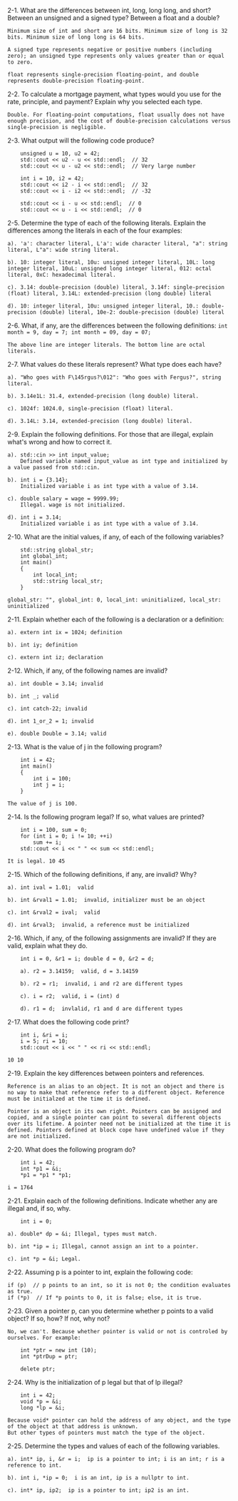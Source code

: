 
2-1. What are the differences between int, long, long long, and short? Between an unsigned and a signed type? Between a float and a double?

	Minimum size of int and short are 16 bits. Minimum size of long is 32 bits. Minimum size of long long is 64 bits.

	A signed type represents negative or positive numbers (including zero); an unsigned type represents only values greater than or equal to zero.

	float represents single-precision floating-point, and double represents double-precision floating-point.

2-2. To calculate a mortgage payment, what types would you use for the rate, principle, and payment? Explain why you selected each type.

	Double. For floating-point computations, float usually does not have enough precision, and the cost of double-precision calculations versus single-precision is negligible.

2-3. What output will the following code produce?

```
	unsigned u = 10, u2 = 42;
	std::cout << u2 - u << std::endl;  // 32
	std::cout << u - u2 << std::endl;  // Very large number

	int i = 10, i2 = 42;
	std::cout << i2 - i << std::endl;  // 32
	std::cout << i - i2 << std::endl;  // -32

	std::cout << i - u << std::endl;  // 0
	std::cout << u - i << std::endl;  // 0
```

2-5. Determine the type of each of the following literals. Explain the differences among the literals in each of the four examples:

	a). 'a': character literal, L'a': wide character literal, "a": string literal, L"a": wide string literal.
	
	b). 10: integer literal, 10u: unsigned integer literal, 10L: long integer literal, 10uL: unsigned long integer literal, 012: octal literal, 0xC: hexadecimal literal.
	
	c). 3.14: double-precision (double) literal, 3.14f: single-precision (float) literal, 3.14L: extended-precision (long double) literal
	
	d). 10: integer literal, 10u: unsigned integer literal, 10.: double-precision (double) literal, 10e-2: double-precision (double) literal

2-6. What, if any, are the differences between the following definitions:
	```
	int month = 9, day = 7;
	int month = 09, day = 07;
	```
	
	The above line are integer literals. The bottom line are octal literals.

2-7. What values do these literals represent? What type does each have?

	a). "Who goes with F\145rgus?\012": "Who goes with Fergus?", string literal.
	
	b). 3.14e1L: 31.4, extended-precision (long double) literal.
	
	c). 1024f: 1024.0, single-precision (float) literal.
	
	d). 3.14L: 3.14, extended-precision (long double) literal.
	

2-9. Explain the following definitions. For those that are illegal, explain what's wrong and how to correct it.

	a). std::cin >> int input_value;
		Defined variable named input_value as int type and initialized by a value passed from std::cin.

	b). int i = {3.14};
		Initialized variable i as int type with a value of 3.14.

	c). double salary = wage = 9999.99;
		Illegal. wage is not initialized.

	d). int i = 3.14;
		Initialized variable i as int type with a value of 3.14.

2-10. What are the initial values, if any, of each of the following variables?

```
	std::string global_str;
	int global_int;
	int main()
	{
		int local_int;
		std::string local_str;
	}
```

	global_str: "", global_int: 0, local_int: uninitialized, local_str: uninitialized

2-11. Explain whether each of the following is a declaration or a definition:

	a). extern int ix = 1024; definition

	b). int iy; definition

	c). extern int iz; declaration

2-12. Which, if any, of the following names are invalid?

	a). int double = 3.14; invalid

	b). int _; valid

	c). int catch-22; invalid

	d). int 1_or_2 = 1; invalid

	e). double Double = 3.14; valid

2-13. What is the value of j in the following program?

```
	int i = 42;
	int main()
	{
		int i = 100;
		int j = i;
	}
```

	The value of j is 100.

2-14. Is the following program legal? If so, what values are printed?

```
	int i = 100, sum = 0;
	for (int i = 0; i != 10; ++i)
		sum += i;
	std::cout << i << " " << sum << std::endl;
```

	It is legal. 10 45

2-15. Which of the following definitions, if any, are invalid? Why?

	a). int ival = 1.01;  valid

	b). int &rval1 = 1.01;  invalid, initializer must be an object

	c). int &rval2 = ival;  valid

	d). int &rval3;  invalid, a reference must be initialized

2-16. Which, if any, of the following assignments are invalid? If they are valid, explain what they do.

```
	int i = 0, &r1 = i; double d = 0, &r2 = d;

	a). r2 = 3.14159;  valid, d = 3.14159

	b). r2 = r1;  invalid, i and r2 are different types

	c). i = r2;  valid, i = (int) d

	d). r1 = d;  invlalid, r1 and d are different types
```

2-17. What does the following code print?

```
	int i, &ri = i;
	i = 5; ri = 10;
	std::cout << i << " " << ri << std::endl;
```

	10 10

2-19. Explain the key differences between pointers and references.

	Reference is an alias to an object. It is not an object and there is no way to make that reference refer to a different object. Reference must be initialzed at the time it is defined.

	Pointer is an object in its own right. Pointers can be assigned and copied, and a single pointer can point to several different objects over its lifetime. A pointer need not be initialized at the time it is defined. Pointers defined at block cope have undefined value if they are not initialized.

2-20. What does the following program do?

```
	int i = 42;
	int *p1 = &i;
	*p1 = *p1 * *p1;
```

	i = 1764

2-21. Explain each of the following definitions. Indicate whether any are illegal and, if so, why.

```
	int i = 0;
```

	a). double* dp = &i; Illegal, types must match.

	b). int *ip = i; Illegal, cannot assign an int to a pointer.

	c). int *p = &i; Legal.

2-22. Assuming p is a pointer to int, explain the following code:

	if (p)  // p points to an int, so it is not 0; the condition evaluates as true.
	if (*p)  // If *p points to 0, it is false; else, it is true.

2-23. Given a pointer p, can you determine whether p points to a valid object? If so, how? If not, why not?

	No, we can't. Because whether pointer is valid or not is controled by ourselves. For example:

```
	int *ptr = new int (10);
	int *ptrDup = ptr;

	delete ptr;
```

2-24. Why is the initialization of p legal but that of lp illegal?

```
	int i = 42;
	void *p = &i;
	long *lp = &i;
```

	Because void* pointer can hold the address of any object, and the type of the object at that address is unknown.
	But other types of pointers must match the type of the object.

2-25. Determine the types and values of each of the following variables.

	a). int* ip, i, &r = i;  ip is a pointer to int; i is an int; r is a reference to int.

	b). int i, *ip = 0;  i is an int, ip is a nullptr to int.

	c). int* ip, ip2;  ip is a pointer to int; ip2 is an int.
